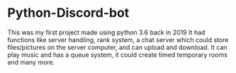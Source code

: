 # Python-Discord-bot
This was my first project made using python 3.6 back in 2019 It had functions like server handling, rank system, a chat server which could store files/pictures on the server computer, and can upload and download. It can play music and has a queue system, it could create timed temporary rooms and many more.
